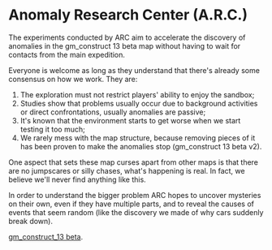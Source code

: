 # Anomaly Research Center (A.R.C.)

The experiments conducted by ARC aim to accelerate the discovery of anomalies in the gm_construct 13 beta map without having to wait for contacts from the main expedition.

Everyone is welcome as long as they understand that there's already some consensus on how we work. They are:

1. The exploration must not restrict players' ability to enjoy the sandbox;
2. Studies show that problems usually occur due to background activities or direct confrontations, usually anomalies are passive;
3. It's known that the environment starts to get worse when we start testing it too much;
4. We rarely mess with the map structure, because removing pieces of it has been proven to make the anomalies stop (gm_construct 13 beta v2).

One aspect that sets these map curses apart from other maps is that there are no jumpscares or silly chases, what's happening is real. In fact, we believe we'll never find anything like this.

In order to understand the bigger problem ARC hopes to uncover mysteries on their own, even if they have multiple parts, and to reveal the causes of events that seem random (like the discovery we made of why cars suddenly break down).

[gm_construct_13 beta](https://steamcommunity.com/sharedfiles/filedetails/?id=2553727051).
